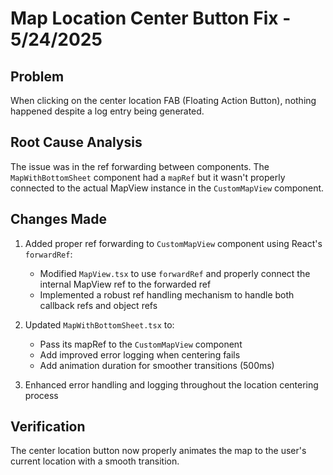 # Map Location Center Button Fix - 5/24/2025

## Problem
When clicking on the center location FAB (Floating Action Button), nothing happened despite a log entry being generated.

## Root Cause Analysis
The issue was in the ref forwarding between components. The `MapWithBottomSheet` component had a `mapRef` but it wasn't properly connected to the actual MapView instance in the `CustomMapView` component.

## Changes Made

1. Added proper ref forwarding to `CustomMapView` component using React's `forwardRef`:
   - Modified `MapView.tsx` to use `forwardRef` and properly connect the internal MapView ref to the forwarded ref
   - Implemented a robust ref handling mechanism to handle both callback refs and object refs

2. Updated `MapWithBottomSheet.tsx` to:
   - Pass its mapRef to the `CustomMapView` component
   - Add improved error logging when centering fails
   - Add animation duration for smoother transitions (500ms)

3. Enhanced error handling and logging throughout the location centering process

## Verification
The center location button now properly animates the map to the user's current location with a smooth transition.
